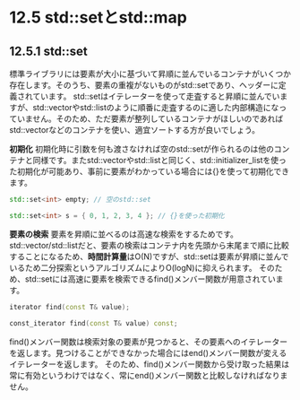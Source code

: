 # 12.5 std::setとstd::map

## 12.5.1 std::set
標準ライブラリには要素が大小に基づいて昇順に並んでいるコンテナがいくつか存在します。そのうち、要素の重複がないものがstd::set<T>であり、<set>ヘッダーに定義されています。
std::setはイテレーターを使って走査すると昇順に並んでいますが、std::vectorやstd::listのように順番に走査するのに適した内部構造になっていません。そのため、ただ要素が整列しているコンテナがほしいのであればstd::vectorなどのコンテナを使い、適宜ソートする方が良いでしょう。

**初期化**
初期化時に引数を何も渡さなければ空のstd::setが作られるのは他のコンテナと同様です。またstd::vectorやstd::listと同じく、std::initializer_listを使った初期化が可能あり、事前に要素がわかっている場合には{}を使って初期化できます。
```C++
std::set<int> empty; // 空のstd::set

std::set<int> s = { 0, 1, 2, 3, 4 }; // {}を使った初期化
```

**要素の検索**
要素を昇順に並べるのは高速な検索をするためです。std::vector/std::listだと、要素の検索はコンテナ内を先頭から末尾まで順に比較することになるため、**時間計算量**はO(N)ですが、std::setは要素が昇順に並んでいるため二分探索というアルゴリズムによりO(logN)に抑えられます。
そのため、std::setには高速に要素を検索できるfind()メンバー関数が用意されています。
```C++
iterator find(const T& value);

const_iterator find(const T& value) const;
```

find()メンバー関数は検索対象の要素が見つかると、その要素へのイテレーターを返します。見つけることができなかった場合にはend()メンバー関数が変えるイテレーターを返します。
そのため、find()メンバー関数から受け取った結果は常に有効というわけではなく、常にend()メンバー関数と比較しなければなりません。
